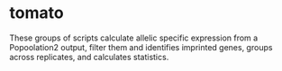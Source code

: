 # tomato
These groups of scripts calculate allelic specific expression from a Popoolation2 output, filter them and identifies imprinted genes, groups across replicates, and calculates statistics.
